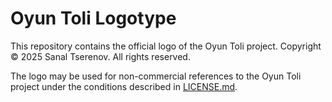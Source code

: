 # Oyun Toli Logotype

This repository contains the official logo of the Oyun Toli project.
Copyright © 2025 Sanal Tserenov. All rights reserved.

The logo may be used for non-commercial references to the Oyun Toli project under the conditions described in [LICENSE.md](LICENSE.md).
